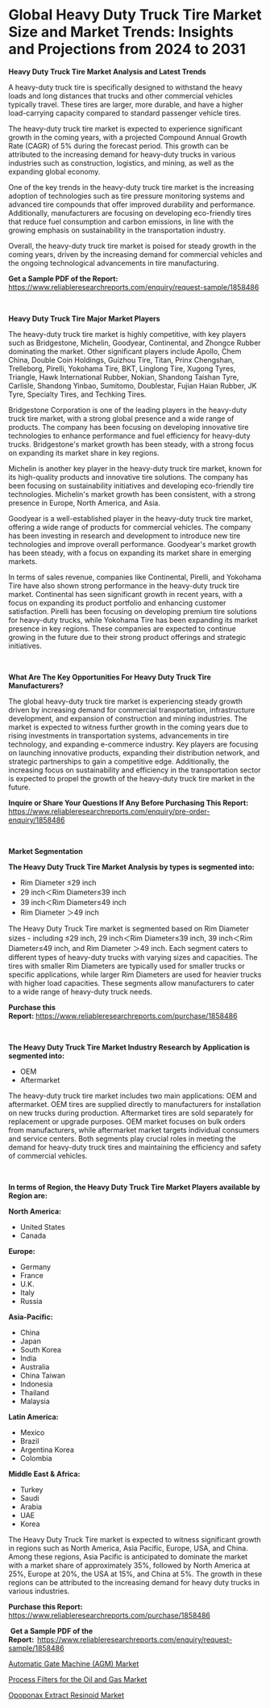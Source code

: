<p><h1>Global Heavy Duty Truck Tire Market Size and Market Trends: Insights and Projections from 2024 to 2031</h1></p><p><strong>Heavy Duty Truck Tire Market Analysis and Latest Trends</strong></p>
<p><p>A heavy-duty truck tire is specifically designed to withstand the heavy loads and long distances that trucks and other commercial vehicles typically travel. These tires are larger, more durable, and have a higher load-carrying capacity compared to standard passenger vehicle tires.</p><p>The heavy-duty truck tire market is expected to experience significant growth in the coming years, with a projected Compound Annual Growth Rate (CAGR) of 5% during the forecast period. This growth can be attributed to the increasing demand for heavy-duty trucks in various industries such as construction, logistics, and mining, as well as the expanding global economy.</p><p>One of the key trends in the heavy-duty truck tire market is the increasing adoption of technologies such as tire pressure monitoring systems and advanced tire compounds that offer improved durability and performance. Additionally, manufacturers are focusing on developing eco-friendly tires that reduce fuel consumption and carbon emissions, in line with the growing emphasis on sustainability in the transportation industry.</p><p>Overall, the heavy-duty truck tire market is poised for steady growth in the coming years, driven by the increasing demand for commercial vehicles and the ongoing technological advancements in tire manufacturing.</p></p>
<p><strong>Get a Sample PDF of the Report:&nbsp;</strong> <a href="https://www.reliableresearchreports.com/enquiry/request-sample/1858486">https://www.reliableresearchreports.com/enquiry/request-sample/1858486</a></p>
<p>&nbsp;</p>
<p><strong>Heavy Duty Truck Tire Major Market Players</strong></p>
<p><p>The heavy-duty truck tire market is highly competitive, with key players such as Bridgestone, Michelin, Goodyear, Continental, and Zhongce Rubber dominating the market. Other significant players include Apollo, Chem China, Double Coin Holdings, Guizhou Tire, Titan, Prinx Chengshan, Trelleborg, Pirelli, Yokohama Tire, BKT, Linglong Tire, Xugong Tyres, Triangle, Hawk International Rubber, Nokian, Shandong Taishan Tyre, Carlisle, Shandong Yinbao, Sumitomo, Doublestar, Fujian Haian Rubber, JK Tyre, Specialty Tires, and Techking Tires.</p><p>Bridgestone Corporation is one of the leading players in the heavy-duty truck tire market, with a strong global presence and a wide range of products. The company has been focusing on developing innovative tire technologies to enhance performance and fuel efficiency for heavy-duty trucks. Bridgestone's market growth has been steady, with a strong focus on expanding its market share in key regions.</p><p>Michelin is another key player in the heavy-duty truck tire market, known for its high-quality products and innovative tire solutions. The company has been focusing on sustainability initiatives and developing eco-friendly tire technologies. Michelin's market growth has been consistent, with a strong presence in Europe, North America, and Asia.</p><p>Goodyear is a well-established player in the heavy-duty truck tire market, offering a wide range of products for commercial vehicles. The company has been investing in research and development to introduce new tire technologies and improve overall performance. Goodyear's market growth has been steady, with a focus on expanding its market share in emerging markets.</p><p>In terms of sales revenue, companies like Continental, Pirelli, and Yokohama Tire have also shown strong performance in the heavy-duty truck tire market. Continental has seen significant growth in recent years, with a focus on expanding its product portfolio and enhancing customer satisfaction. Pirelli has been focusing on developing premium tire solutions for heavy-duty trucks, while Yokohama Tire has been expanding its market presence in key regions. These companies are expected to continue growing in the future due to their strong product offerings and strategic initiatives.</p></p>
<p>&nbsp;</p>
<p><strong>What Are The Key Opportunities For Heavy Duty Truck Tire Manufacturers?</strong></p>
<p><p>The global heavy-duty truck tire market is experiencing steady growth driven by increasing demand for commercial transportation, infrastructure development, and expansion of construction and mining industries. The market is expected to witness further growth in the coming years due to rising investments in transportation systems, advancements in tire technology, and expanding e-commerce industry. Key players are focusing on launching innovative products, expanding their distribution network, and strategic partnerships to gain a competitive edge. Additionally, the increasing focus on sustainability and efficiency in the transportation sector is expected to propel the growth of the heavy-duty truck tire market in the future.</p></p>
<p><strong>Inquire or Share Your Questions If Any Before Purchasing This Report:</strong> <a href="https://www.reliableresearchreports.com/enquiry/pre-order-enquiry/1858486">https://www.reliableresearchreports.com/enquiry/pre-order-enquiry/1858486</a></p>
<p>&nbsp;</p>
<p><strong>Market Segmentation</strong></p>
<p><strong>The Heavy Duty Truck Tire Market Analysis by types is segmented into:</strong></p>
<p><ul><li>Rim Diameter ≤29 inch</li><li>29 inch＜Rim Diameter≤39 inch</li><li>39 inch＜Rim Diameter≤49 inch</li><li>Rim Diameter ＞49 inch</li></ul></p>
<p><p>The Heavy Duty Truck Tire market is segmented based on Rim Diameter sizes - including ≤29 inch, 29 inch＜Rim Diameter≤39 inch, 39 inch＜Rim Diameter≤49 inch, and Rim Diameter ＞49 inch. Each segment caters to different types of heavy-duty trucks with varying sizes and capacities. The tires with smaller Rim Diameters are typically used for smaller trucks or specific applications, while larger Rim Diameters are used for heavier trucks with higher load capacities. These segments allow manufacturers to cater to a wide range of heavy-duty truck needs.</p></p>
<p><strong>Purchase this Report:&nbsp;</strong><a href="https://www.reliableresearchreports.com/purchase/1858486">https://www.reliableresearchreports.com/purchase/1858486</a></p>
<p>&nbsp;</p>
<p><strong>The Heavy Duty Truck Tire Market Industry Research by Application is segmented into:</strong></p>
<p><ul><li>OEM</li><li>Aftermarket</li></ul></p>
<p><p>The heavy-duty truck tire market includes two main applications: OEM and aftermarket. OEM tires are supplied directly to manufacturers for installation on new trucks during production. Aftermarket tires are sold separately for replacement or upgrade purposes. OEM market focuses on bulk orders from manufacturers, while aftermarket market targets individual consumers and service centers. Both segments play crucial roles in meeting the demand for heavy-duty truck tires and maintaining the efficiency and safety of commercial vehicles.</p></p>
<p>&nbsp;</p>
<p><strong>In terms of Region, the Heavy Duty Truck Tire Market Players available by Region are:</strong></p>
<p>
    <p> <strong> North America: </strong>
        <ul>
            <li>United States</li>
            <li>Canada</li>
        </ul>
        </p> 
    <p> <strong> Europe: </strong>
        <ul>
            <li>Germany</li>
            <li>France</li>
            <li>U.K.</li>
            <li>Italy</li>
            <li>Russia</li>
        </ul>
        </p> 
    <p> <strong> Asia-Pacific: </strong>
        <ul>
            <li>China</li>
            <li>Japan</li>
            <li>South Korea</li>
            <li>India</li>
            <li>Australia</li>
            <li>China Taiwan</li>
            <li>Indonesia</li>
            <li>Thailand</li>
            <li>Malaysia</li>
        </ul>
        </p> 
    <p> <strong> Latin America: </strong>
        <ul>
            <li>Mexico</li>
            <li>Brazil</li>
            <li>Argentina Korea</li>
            <li>Colombia</li>
        </ul>
        </p> 
    <p> <strong> Middle East & Africa: </strong>
        <ul>
            <li>Turkey</li>
            <li>Saudi</li>
            <li>Arabia</li>
            <li>UAE</li>
            <li>Korea</li>
        </ul>
    </p>
    </p>
<p><p>The Heavy Duty Truck Tire market is expected to witness significant growth in regions such as North America, Asia Pacific, Europe, USA, and China. Among these regions, Asia Pacific is anticipated to dominate the market with a market share of approximately 35%, followed by North America at 25%, Europe at 20%, the USA at 15%, and China at 5%. The growth in these regions can be attributed to the increasing demand for heavy duty trucks in various industries.</p></p>
<p><strong>Purchase this Report: </strong><a href="https://www.reliableresearchreports.com/purchase/1858486">https://www.reliableresearchreports.com/purchase/1858486</a></p>
<p>&nbsp;<strong>Get a Sample PDF of the Report:&nbsp;&nbsp;</strong><a href="https://www.reliableresearchreports.com/enquiry/request-sample/1858486">https://www.reliableresearchreports.com/enquiry/request-sample/1858486</a></p>
<p><strong></strong></p>
<p><p><a href="https://view.publitas.com/reportprime-1/automatic-gate-machine-agm-market-research-report-the-key-to-successful-business-strategy-forecasted-for-period-from-2023-2030/">Automatic Gate Machine (AGM) Market</a></p><p><a href="https://view.publitas.com/reportprime-1/process-filters-for-the-oil-and-gas-market-offer-valuable-insights-into-market-size-market-share-market-trends-and-projections-spanning-from-2023-to-2030/">Process Filters for the Oil and Gas Market</a></p><p><a href="https://view.publitas.com/reportprime-1/opoponax-extract-resinoid-market-size-and-examines-its-market-scope-with-a-primary-focus-on-growth-opportunities-and-forecasted-trends-spanning-from-2023-to-2030/">Opoponax Extract Resinoid Market</a></p></p>